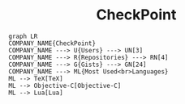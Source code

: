 <h1 align="center">CheckPoint</h1>

```mermaid
graph LR
COMPANY_NAME{CheckPoint}
COMPANY_NAME ---> U{Users} ---> UN[3]
COMPANY_NAME ---> R{Repositories} ---> RN[4]
COMPANY_NAME ---> G{Gists} ---> GN[24]
COMPANY_NAME ---> ML{Most Used<br>Languages}
ML --> TeX[TeX]
ML --> Objective-C[Objective-C]
ML --> Lua[Lua]
```
